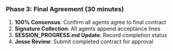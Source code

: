 ### Phase 3: Final Agreement (30 minutes)
1. **100% Consensus**: Confirm all agents agree to final contract
2. **Signature Collection**: All agents append acceptance lines
3. **SESSION_PROGRESS.md Update**: Record completion status
4. **Jesse Review**: Submit completed contract for approval
